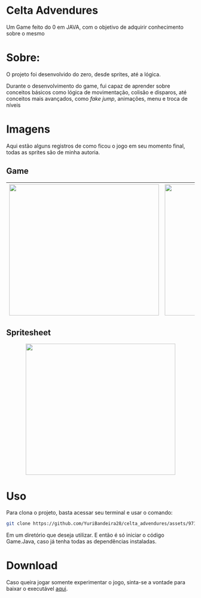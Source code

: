 # Celta Advendures
Um Game feito do 0 em JAVA, com o objetivo de adquirir conhecimento sobre o mesmo

# Sobre:
O projeto foi desenvolvido do zero, desde sprites, até a lógica.

Durante o desenvolvimento do game, fui capaz de aprender sobre conceitos básicos como lógica de movimentação, colisão e disparos, até conceitos mais avançados, como _fake jump_, animações, menu e troca de níveis


# Imagens
Aqui estão alguns registros de como ficou o jogo em seu momento final, todas as sprites são de minha autoria.

## Game



<div  align="center"">
  
  | <div><img src='https://github.com/YuriBandeira28/celta_advendures/assets/97187847/9af6ae0b-84a7-4788-acef-8835c3179a8e' style='width: 400px; height: 350px;'></div> | <div><img src='https://github.com/YuriBandeira28/celta_advendures/assets/97187847/2492b896-12db-4674-bbcf-462a0eb2713a' style='width: 400px; height: 350px;'></div> 
  | :-: | :-: |
  
</div>

## Spritesheet

 <div  align="center">
  <img src='https://github.com/YuriBandeira28/celta_advendures/assets/97187847/5479461e-6fe7-44be-8b6c-cb50dad7c2aa' style='width: 400px; height: 350px;'>
</div>

# Uso
Para clona o projeto, basta acessar seu terminal e usar o comando:

```bash
git clone https://github.com/YuriBandeira28/celta_advendures/assets/97187847/2492b896-12db-4674-bbcf-462a0eb2713a
```
Em um diretório que deseja utilizar. E então é só iniciar o código Game.Java, caso já tenha todas as dependências instaladas.


# Download 
Caso queira jogar somente experimentar o jogo, sinta-se a vontade para baixar o executável [aqui](https://github.com/YuriBandeira28/celta_advendures/raw/main/Celta/out/artifacts/Celta_jar/Celta.jar).




